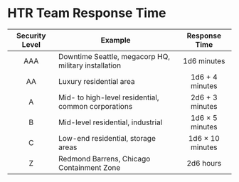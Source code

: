 # HTR Team Response Time

| Security Level | Example                                              |  Response Time   |
|:--------------:| ---------------------------------------------------- |:----------------:|
|      AAA       | Downtime Seattle, megacorp HQ, military installation |   1d6 minutes    |
|       AA       | Luxury residential area                              | 1d6 + 4 minutes  |
|       A        | Mid- to high-level residential, common corporations  | 2d6 + 3 minutes  |
|       B        | Mid-level residential, industrial                    | 1d6 × 5 minutes  |
|       C        | Low-end residential, storage areas                   | 1d6 × 10 minutes |
|       Z        | Redmond Barrens, Chicago Containment Zone            |    2d6 hours     |
